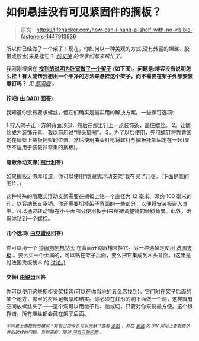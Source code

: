 # 如何悬挂没有可见紧固件的搁板？

> 原文：<https://lifehacker.com/how-can-i-hang-a-shelf-with-no-visible-fasteners-1447913936>

所以你已经做了一个架子！现在，你如何以一种美观的方式(没有外露的螺丝、胶带或胶水)来悬挂它？ [*栈交换*](http://diy.stackexchange.com?utm_source=lifehacker&utm_medium=syndication&utm_content=89&utm_campaign=crowdhacker) *的专家们都来帮忙了。*



我刚刚根据在 [**找到的说明为卧室做了一个架子**](http://robin-happyathome.blogspot.com/2010/06/headboard-shelf-tutorial.html) **(如下图)。问题是:博客没有说明怎么挂！有人能帮我想出一个干净的方法来悬挂这个架子，而不需要在架子外部安装螺钉吗？** *见* [*原问题*](http://diy.stackexchange.com/q/27873/13026?utm_source=lifehacker&utm_medium=syndication&utm_content=89&utm_campaign=crowdhacker) *。*

#### 拧吧( [由 DA01](http://diy.stackexchange.com/a/27880/1209?utm_source=lifehacker&utm_medium=syndication&utm_content=89&utm_campaign=crowdhacker) 回答)

我知道你没有要求螺丝，但它们确实是最实用的解决方案。一些螺钉选项:

1.拧入架子正下方的背面顶部，然后在那里钉上一点装饰条，盖住螺丝。
2。让螺丝成为装饰元素。我以前用过“埋头垫圈”。
3。为了以后使用，先用螺钉将靠背固定在墙壁上搁板托架的位置。然后使用曲头钉枪将螺钉与搁板托架固定在一起(显然不适用于装载非常重的搁板)。

#### 隐蔽浮动支撑( [阿什利](http://diy.stackexchange.com/a/27903/13030?utm_source=lifehacker&utm_medium=syndication&utm_content=89&utm_campaign=crowdhacker)答)

如果搁板足够厚和深，你可以使用“隐藏式浮动支架”我在买了几张。(下面是我的图片。)

这种特殊的隐藏式浮动支架需要在搁板上钻一个直径为 12 毫米、深约 100 毫米的孔，以容纳长支承销。你还需要切掉架子背面的一些部分，以便将安装板嵌入其中。可以通过转动销(在小平面部分使用扳手)来稍微调整销的倾斜角度。此外，确保你钻到一个螺栓。

#### 几个选项( [由克雷格](http://diy.stackexchange.com/a/27875/360?utm_source=lifehacker&utm_medium=syndication&utm_content=89&utm_campaign=crowdhacker)回答)

你可以用一个 [锁眼刳刨机钻头](http://www.rockler.com/product.cfm?page=2139) 在背面开锁眼槽来挂它。另一种选择是使用 [法国夹板](https://www.google.com/search?q=french+cleat) 。要么买一个金属的，可以贴在架子后面，要么把它集成到木头背面。(这里是对法国夹板技术 的 [讨论。)](http://forums.finewoodworking.com/fine-woodworking-knots/new-woodworking/french-cleat-fireplace-mantel-shelf)

#### 交替( [由锐齿](http://diy.stackexchange.com/a/27953/807?utm_source=lifehacker&utm_medium=syndication&utm_content=89&utm_campaign=crowdhacker)回答

你可以使用这些橱柜货架挂钩(可以在你当地的五金店找到)。它们附在架子后面的某个地方，那里的材料足够厚和结实。你必须在灯形的洞下面做一个洞，这样就有空间放螺丝头了——这个洞可以用凿子钻、凿或切，只要对你来说最方便。这个很靠谱，所有螺丝都会藏在架子后面。

<small>*不同意上面提到的建议？有自己的专长可以贡献？查看*</small> [<small>*原帖*</small>](http://diy.stackexchange.com/q/27873/13026?utm_source=lifehacker&utm_medium=syndication&utm_content=89&utm_campaign=crowdhacker) <small>*，并在*</small> [<small>*家装*</small>](http://cooking.stackexchange.com?utm_source=lifehacker&utm_medium=syndication&utm_content=89&utm_campaign=crowdhacker) <small>*的 DIY 网站上查看更多类似这样的问题。当然还有，随时*</small> [<small>*问自己的问题*</small>](http://diy.stackexchange.com/questions/ask?utm_source=lifehacker&utm_medium=syndication&utm_content=89&utm_campaign=crowdhacker) <small>*。*</small>